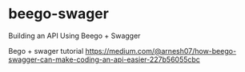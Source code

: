 # beego-swager
Building an API Using Beego + Swagger

Bego + swager tutorial
https://medium.com/@arnesh07/how-beego-swagger-can-make-coding-an-api-easier-227b56055cbc